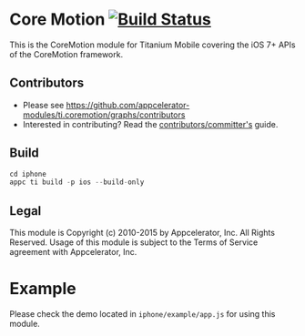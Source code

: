 

# Core Motion [![Build Status](https://travis-ci.org/appcelerator-modules/ti.coremotion.svg?branch=master)](https://travis-ci.org/appcelerator-modules/ti.coremotion)

This is the CoreMotion module for Titanium Mobile covering the iOS 7+ APIs of the CoreMotion framework.

## Contributors

* Please see https://github.com/appcelerator-modules/ti.coremotion/graphs/contributors
* Interested in contributing? Read the [contributors/committer's](https://wiki.appcelerator.org/display/community/Home) guide.

## Build
```js
cd iphone
appc ti build -p ios --build-only
```

## Legal

This module is Copyright (c) 2010-2015 by Appcelerator, Inc. All Rights Reserved. Usage of this module is subject to 
the Terms of Service agreement with Appcelerator, Inc.  

# Example

Please check the demo located in `iphone/example/app.js` for using this module.
